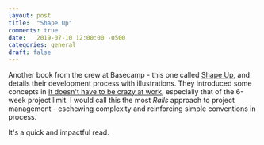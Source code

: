 ```yaml
---
layout: post
title:  "Shape Up"
comments: true
date:   2019-07-10 12:00:00 -0500
categories: general
draft: false
---
```


Another book from the crew at Basecamp - this one called [Shape Up](https://basecamp.com/shapeup/), and details their development process with illustrations. They introduced some concepts in [It doesn't have to be crazy at work](https://basecamp.com/books/calm), especially that of the 6-week project limit. I would call this the most _Rails_ approach to project management - eschewing complexity and reinforcing simple conventions in process. 

It's a quick and impactful read. 
